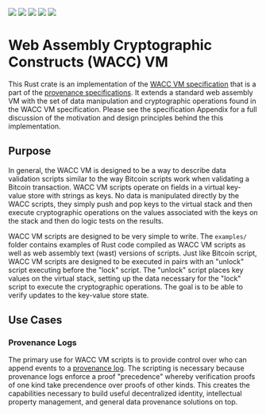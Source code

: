 [![](https://img.shields.io/badge/made%20by-Cryptid%20Technologies-gold.svg)][CRYPTID]
[![](https://img.shields.io/badge/project-provenance-purple.svg)][PROVENANCE]
[![](https://img.shields.io/badge/project-multiformats-blue.svg)][MULTIFORMATS]
[![](https://img.shields.io/badge/License-Functional_Source_1.1-red)][FSL]
![](https://github.com/cryptidtech/wacc/actions/workflows/rust.yml/badge.svg)

# Web Assembly Cryptographic Constructs (WACC) VM

This Rust crate is an implementation of the [WACC VM specification][SPEC] that
is a part of the [provenance specifications][PROVENANCE]. It extends a standard
web assembly VM with the set of data manipulation and cryptographic operations
found in the WACC VM specification. Please see the specification Appendix for a
full discussion of the motivation and design principles behind the this
implementation.

## Purpose

In general, the WACC VM is designed to be a way to describe data validation 
scripts similar to the way Bitcoin scripts work when validating a Bitcoin 
transaction. WACC VM scripts operate on fields in a virtual key-value store
with strings as keys. No data is manipulated directly by the WACC scripts, they 
simply push and pop keys to the virtual stack and then execute cryptographic 
operations on the values associated with the keys on the stack and then do 
logic tests on the results.

WACC VM scripts are designed to be very simple to write. The `examples/` folder
contains examples of Rust code compiled as WACC VM scripts as well as web 
assembly text (wast) versions of scripts. Just like Bitcoin script, WACC VM 
scripts are designed to be executed in pairs with an "unlock" script executing
before the "lock" script. The "unlock" script places key values on the virtual
stack, setting up the data necessary for the "lock" script to execute the 
cryptographic operations. The goal is to be able to verify updates to the 
key-value store state.

## Use Cases

### Provenance Logs

The primary use for WACC VM scripts is to provide control over who can append
events to a [provenance log][PLOG]. The scripting is necessary because
provenance logs enforce a proof "precedence" whereby verification proofs of one
kind take precendence over proofs of other kinds. This creates the capabilities
necessary to build useful decentralized identity, intellectual property
management, and general data provenance solutions on top.

[CRYPTID]: https://cryptid.tech/
[PROVENANCE]: https://github.com/cryptidtech/provenance-specifications/
[MULTIFORMATS]: https://github.com/multiformats/multiformats/
[FSL]: https://github.com/cryptidtech/provenance-log/blob/main/LICENSE.md
[SPEC]: https://github.com/cryptidtech/provenance-specifications/blob/main/specifications/wacc.md 
[PLOG]: https://github.com/cryptidtech/provenance-log/
